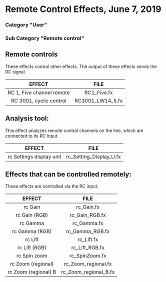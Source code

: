 # Remote Control Effects, June 7, 2019

### Category "User"
### Sub Category "Remote control" 


## Remote controls
These effects control other effects.
The output of these effects sends the RC signal.

|            EFFECT         |      FILE        |  
|:-------------------------:|:----------------:|
| RC 1, Five channel remote | RC1_Five.fx      |
| RC 3001, cyclic control   | RC3001_LW14_5.fx |



## Analysis tool:
This effect analyzes remote control channels on the line, which are connected to its RC input.

|          EFFECT          |          FILE           |  
|:------------------------:|:-----------------------:|
| rc Settings display unit | rc_Setting_Display_U.fx |




## Effects that can be controlled remotely:
These effects are controlled via the RC input.

|        EFFECT          |           FILE          |  
|:----------------------:|:-----------------------:|
| rc Gain                | rc_Gain.fx              |
| rc Gain (RGB)          | rc_Gain_RGB.fx          |
| rc Gamma               | rc_Gamma.fx             |
| rc Gamma (RGB)         | rc_Gamma_RGB.fx         |
| rc Lift                | rc_Lift.fx              |
| rc Lift (RGB)          | rc_Lift_RGB.fx          |
| rc Spin zoom           | rc_SpinZoom.fx          |
| rc Zoom (regional)     | rc_Zoom_regional.fx     |
| rc Zoom (regional) B   | rc_Zoom_regional_B.fx   |

